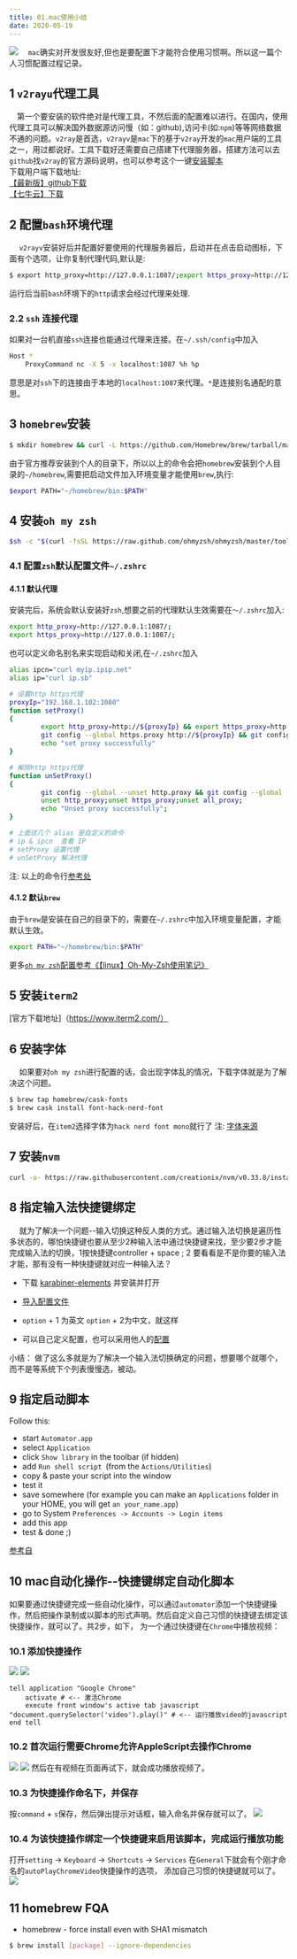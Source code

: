 ```yaml
---
title: 01.mac使用小结
date: 2020-05-19
---
```


![](http://qiniu.wuchuheng.com/images/2019-mac-family.jpeg)
&emsp;`mac`确实对开发很友好,但也是要配置下才能符合使用习惯啊。所以这一篇个人习惯配置过程记录。

## 1 `v2rayu`代理工具
&emsp;第一个要安装的软件绝对是代理工具，不然后面的配置难以进行。在国内，使用代理工具可以解决国外数据源访问慢（如：github),访问卡(如:`npm`)等等网络数据不通的问题。`v2ray`是首选，`v2rayv`是`mac`下的基于`v2ray`开发的`mac`用户端的工具之一，用过都说好。工具下载好还需要自己搭建下代理服务器，搭建方法可以去`github`找`v2ray`的官方源码说明，也可以参考这个一键[安装脚本](https://github.com/233boy/v2ray/tree/master)  
下载用户端下载地址:  
[【最新版】github下载](https://github.com/yanue/V2rayU/releases)  
[【七牛云】下载](http://qiniu.wuchuheng.com/tools/V2rayU.dmg)
<!--more-->

## 2 配置`bash`环境代理
&emsp; `v2rayv`安装好后并配置好要使用的代理服务器后，启动并在点击启动图标，下面有个选项，让你复制代理代码,默认是:
``` bash 
$ export http_proxy=http://127.0.0.1:1087/;export https_proxy=http://127.0.0.1:1087/;
```
运行后当前`bash`环境下的`http`请求会经过代理来处理.
### 2.2 `ssh` 连接代理
如果对一台机直接`ssh`连接也能通过代理来连接。在`~/.ssh/config`中加入
``` bash 
Host *
    ProxyCommand nc -X 5 -x localhost:1087 %h %p
```
意思是对`ssh`下的连接由于本地的`localhost:1087`来代理。`*`是连接别名通配的意思。

## 3 `homebrew`安装
``` bash 
$ mkdir homebrew && curl -L https://github.com/Homebrew/brew/tarball/master | tar xz --strip 1 -C homebrew
```
由于官方推荐安装到个人的目录下，所以以上的命令会把`homebrew`安装到个人目录的`~/homebrew`,需要把启动文件加入环境变量才能使用`brew`,执行:
``` bash
$export PATH="~/homebrew/bin:$PATH"
```

## 4 安装`oh my zsh`

``` bash 
$sh -c "$(curl -fsSL https://raw.github.com/ohmyzsh/ohmyzsh/master/tools/install.sh)"

```
### 4.1 配置`zsh`默认配置文件`~/.zshrc`
#### 4.1.1 默认代理
安装完后，系统会默认安装好`zsh`,想要之前的代理默认生效需要在`～/.zshrc`加入:
``` bash 
export http_proxy=http://127.0.0.1:1087/;
export https_proxy=http://127.0.0.1:1087/;
```
也可以定义命名别名来实现启动和关闭,在`~/.zshrc`加入
``` bash
alias ipcn="curl myip.ipip.net"
alias ip="curl ip.sb"

# 设置http https代理
proxyIp="192.168.1.102:1080"
function setProxy()
{
        export http_proxy=http://${proxyIp} && export https_proxy=http://${proxyIp}
        git config --global https.proxy http://${proxyIp} && git config --global https.proxy https://${proxyIp}
        echo "set proxy successfully"
}

# 解除http https代理
function unSetProxy()
{
        git config --global --unset http.proxy && git config --global --unset https.proxy;
        unset http_proxy;unset https_proxy;unset all_proxy;
        echo "Unset proxy successfully";
}

# 上面这几个 alias 是自定义的命令
# ip & ipcn  查看 IP
# setProxy 设置代理
# unSetProxy 解决代理
```
注: 以上的命令行[参考处](https://www.xbug.me/post/60589.html)

#### 4.1.2 默认`brew`
由于`brew`是安装在自己的目录下的，需要在`~/.zshrc`中加入环境变量配置，才能默认生效。
``` bash
export PATH="~/homebrew/bin:$PATH"
```

更多[`oh my zsh`配置参考《【linux】Oh-My-Zsh使用笔记》](https://wuchuheng.com/docs/Linux/oh-my-Zsh%E5%9F%BA%E7%A1%80%E4%BD%BF%E7%94%A8/)

## 5 安装`iterm2`
[官方下载地址]（https://www.iterm2.com/）

## 6 安装字体
&emsp;  如果要对`oh my zsh`进行配置的话，会出现字体乱的情况，下载字体就是为了解决这个问题。
``` bash
$ brew tap homebrew/cask-fonts
$ brew cask install font-hack-nerd-font
```
安装好后，在`item2`选择字体为`hack nerd font mono`就行了
注: [字体来源](https://github.com/ryanoasis/nerd-fonts)

## 7 安装`nvm`

``` bash
curl -o- https://raw.githubusercontent.com/creationix/nvm/v0.33.8/install.sh | bash
```

## 8 指定输入法快捷键绑定

&emsp; 就为了解决一个问题--输入切换这种反人类的方式。通过输入法切换是遍历性多状态的，哪怕快捷键也要从至少2种输入法中通过快捷键来找，至少要2步才能完成输入法的切换，1按快捷键controller + space ; 2 要看看是不是你要的输入法才能，那有没有一种快捷键就对应一种输入法？

* 下载 [karabiner-elements](https://qiniu.wuchuheng.com/tools/Karabiner-Elements-12.10.0.dmg) 并安装并打开

* [导入配置文件](karabiner://karabiner/assets/complex_modifications/import?url=https%3A%2F%2Fke-complex-modifications.pqrs.org%2Fjson%2Fswitch_en_cn_ja_katakana.json)
*   `option` + 1 为英文 `option` + 2为中文，就这样
* 可以自己定义配置，也可以采用他人的[配置](https://ke-complex-modifications.pqrs.org/)

小结： 做了这么多就是为了解决一个输入法切换确定的问题，想要哪个就哪个，而不是等系统下个列表慢慢选，被动。


## 9 指定启动脚本

Follow this:
* start `Automator.app`
* select `Application`
* click `Show library` in the toolbar (if hidden)
* add `Run shell script `(from the `Actions/Utilities`)
* copy & paste your script into the window
* test it
* save somewhere (for example you can make an `Applications` folder in your HOME, you will get `an your_name.app`)
* go to System `Preferences -> Accounts -> Login items`
* add this app
* test & done ;)

[参考自](https://stackoverflow.com/questions/6442364/running-script-upon-login-mac)

## 10 mac自动化操作--快捷键绑定自动化脚本
如果要通过快捷键完成一些自动化操作，可以通过`automator`添加一个快捷键操作，然后把操作录制或以脚本的形式声明。然后自定义自己习惯的快捷键去绑定该
快捷操作，就可以了。共2步，如下， 为一个通过快捷键在`Chrome`中播放视频：
### 10.1 添加快捷操作
![](https://qiniu.wuchuheng.com/images/20211125040442.png)
![](https://qiniu.wuchuheng.com/images/20211125040655.png)
``` applescript title="要被运行的appleScript脚本"
tell application "Google Chrome"
	activate # <-- 激活Chrome
	execute front window's active tab javascript "document.querySelector('video').play()" # <-- 运行播放video的javascript
end tell
```
### 10.2 首次运行需要Chrome允许AppleScript去操作Chrome
![](https://qiniu.wuchuheng.com/images/20211125042029.png)
![](https://qiniu.wuchuheng.com/images/20211125042213.png)
然后在有视频在页面再试下，就会成功播放视频了。

### 10.3 为快捷操作命名下，并保存
按`command` + `s`保存，然后弹出提示对话框，输入命名并保存就可以了。
![](https://qiniu.wuchuheng.com/images/20211125042710.png)

### 10.4 为该快捷操作绑定一个快捷键来启用该脚本，完成运行播放功能
打开`setting` -> `Keyboard` -> `Shortcuts` -> `Services` 在`General`下就会有个刚才命名的`autoPlayChromeVideo`快捷操作的选项，
添加自己习惯的快捷键就可以了。   
![](https://qiniu.wuchuheng.com/images/20211125043220.png)

## 11 homebrew FQA
* homebrew - force install even with SHA1 mismatch
``` bash
$ brew install [package] --ignore-dependencies
```
